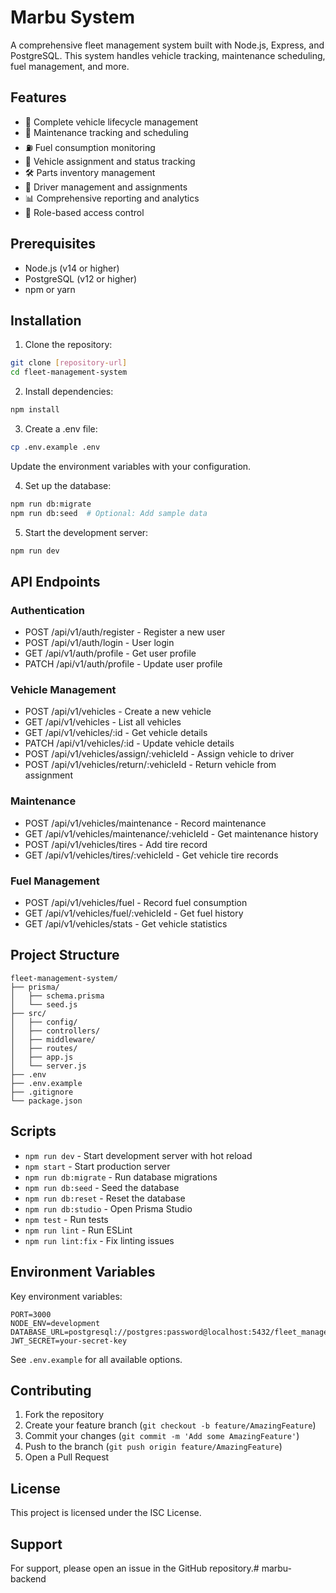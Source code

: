 # Marbu System

A comprehensive fleet management system built with Node.js, Express, and PostgreSQL. This system handles vehicle tracking, maintenance scheduling, fuel management, and more.

## Features

- 🚗 Complete vehicle lifecycle management
- 🔧 Maintenance tracking and scheduling
- ⛽ Fuel consumption monitoring
- 🚦 Vehicle assignment and status tracking
- 🛠 Parts inventory management
- 👥 Driver management and assignments
- 📊 Comprehensive reporting and analytics
- 🔐 Role-based access control

## Prerequisites

- Node.js (v14 or higher)
- PostgreSQL (v12 or higher)
- npm or yarn

## Installation

1. Clone the repository:
```bash
git clone [repository-url]
cd fleet-management-system
```

2. Install dependencies:
```bash
npm install
```

3. Create a .env file:
```bash
cp .env.example .env
```
Update the environment variables with your configuration.

4. Set up the database:
```bash
npm run db:migrate
npm run db:seed  # Optional: Add sample data
```

5. Start the development server:
```bash
npm run dev
```

## API Endpoints

### Authentication
- POST /api/v1/auth/register - Register a new user
- POST /api/v1/auth/login - User login
- GET /api/v1/auth/profile - Get user profile
- PATCH /api/v1/auth/profile - Update user profile

### Vehicle Management
- POST /api/v1/vehicles - Create a new vehicle
- GET /api/v1/vehicles - List all vehicles
- GET /api/v1/vehicles/:id - Get vehicle details
- PATCH /api/v1/vehicles/:id - Update vehicle details
- POST /api/v1/vehicles/assign/:vehicleId - Assign vehicle to driver
- POST /api/v1/vehicles/return/:vehicleId - Return vehicle from assignment

### Maintenance
- POST /api/v1/vehicles/maintenance - Record maintenance
- GET /api/v1/vehicles/maintenance/:vehicleId - Get maintenance history
- POST /api/v1/vehicles/tires - Add tire record
- GET /api/v1/vehicles/tires/:vehicleId - Get vehicle tire records

### Fuel Management
- POST /api/v1/vehicles/fuel - Record fuel consumption
- GET /api/v1/vehicles/fuel/:vehicleId - Get fuel history
- GET /api/v1/vehicles/stats - Get vehicle statistics

## Project Structure

```
fleet-management-system/
├── prisma/
│   ├── schema.prisma
│   └── seed.js
├── src/
│   ├── config/
│   ├── controllers/
│   ├── middleware/
│   ├── routes/
│   ├── app.js
│   └── server.js
├── .env
├── .env.example
├── .gitignore
└── package.json
```

## Scripts

- `npm run dev` - Start development server with hot reload
- `npm start` - Start production server
- `npm run db:migrate` - Run database migrations
- `npm run db:seed` - Seed the database
- `npm run db:reset` - Reset the database
- `npm run db:studio` - Open Prisma Studio
- `npm test` - Run tests
- `npm run lint` - Run ESLint
- `npm run lint:fix` - Fix linting issues

## Environment Variables

Key environment variables:

```env
PORT=3000
NODE_ENV=development
DATABASE_URL=postgresql://postgres:password@localhost:5432/fleet_management
JWT_SECRET=your-secret-key
```

See `.env.example` for all available options.

## Contributing

1. Fork the repository
2. Create your feature branch (`git checkout -b feature/AmazingFeature`)
3. Commit your changes (`git commit -m 'Add some AmazingFeature'`)
4. Push to the branch (`git push origin feature/AmazingFeature`)
5. Open a Pull Request

## License

This project is licensed under the ISC License.

## Support

For support, please open an issue in the GitHub repository.# marbu-backend
